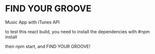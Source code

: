 # FIND YOUR GROOVE
Music App with iTunes API


to test this react build, you need to install the dependencies with #npm install

then npm start, and FIND YOUR GROOVE!
